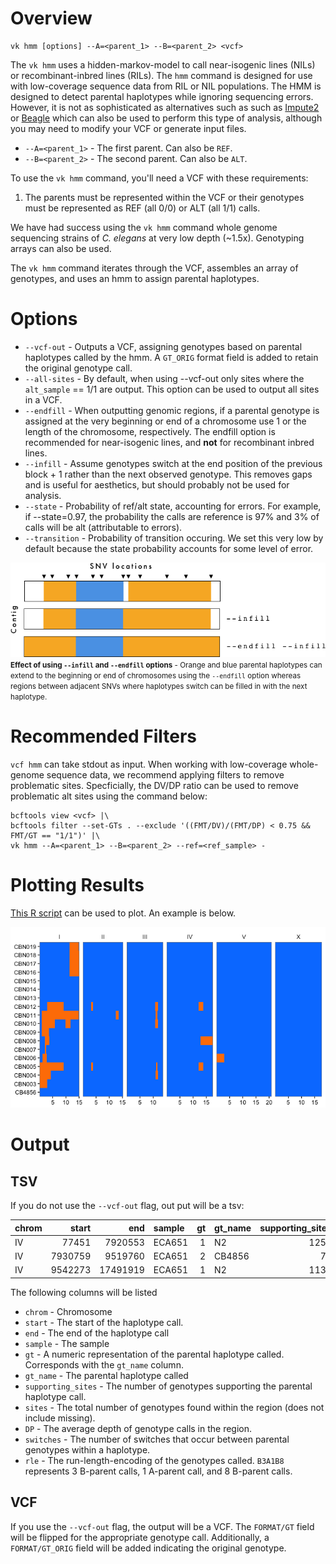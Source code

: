 # Overview

```
vk hmm [options] --A=<parent_1> --B=<parent_2> <vcf>
```

The `vk hmm` uses a hidden-markov-model to call near-isogenic lines (NILs) or recombinant-inbred lines (RILs). The `hmm` command is designed for use with low-coverage sequence data from RIL or NIL populations. The HMM is designed to detect parental haplotypes while ignoring sequencing errors. However, it is not as sophisticated as alternatives such as  such as [Impute2](https://mathgen.stats.ox.ac.uk/impute/impute_v2.html) or [Beagle](http://faculty.washington.edu/browning/beagle/b3.html) which can also be used to perform this type of analysis, although you may need to modify your VCF or generate input files.

* `--A=<parent_1>` - The first parent. Can also be `REF`.
* `--B=<parent_2>` - The second parent. Can also be `ALT`.

To use the `vk hmm` command, you'll need a VCF with these requirements:

1. The  parents must be represented within the VCF or their genotypes must be represented as REF (all 0/0) or ALT (all 1/1) calls.

We have had success using the `vk hmm` command whole genome sequencing strains of _C. elegans_ at very low depth (~1.5x). Genotyping arrays can also be used.

The `vk hmm` command iterates through the VCF, assembles an array of genotypes, and uses an hmm to assign parental haplotypes.

# Options

* `--vcf-out` - Outputs a VCF, assigning genotypes based on parental haplotypes called by the hmm. A `GT_ORIG` format field is added to retain the original genotype call.
* `--all-sites` - By default, when using --vcf-out only sites where the `alt_sample` == 1/1 are output. This option can be used to output all sites in a VCF.
* `--endfill` - When outputting genomic regions, if a parental genotype is assigned at the very beginning or end of a chromosome use 1 or the length of the chromosome, respectively. The endfill option is recommended for near-isogenic lines, and __not__ for recombinant inbred lines.
* `--infill` - Assume genotypes switch at the end position of the previous block + 1 rather than the next observed genotype. This removes gaps and is useful for aesthetics, but should probably not be used for analysis.
* `--state` - Probability of ref/alt state, accounting for errors. For example, if --state=0.97, the probability the calls are reference is 97% and 3% of calls will be alt (attributable to errors). 
* `--transition` - Probability of transition occuring. We set this very low by default because the state probability accounts for some level of error.

![hmm options](hmm_opts.png)
<small>__Effect of using `--infill` and `--endfill` options__ - Orange and blue parental haplotypes can extend to the beginning or end of chromosomes using the `--endfill` option whereas regions between adjacent SNVs where haplotypes switch can be filled in with the next haplotype.</small>

# Recommended Filters

`vcf hmm` can take stdout as input. When working with low-coverage whole-genome sequence data, we recommend applying filters to remove problematic sites. Specficially, the DV/DP ratio can be used to remove problematic alt sites using the command below:

```
bcftools view <vcf> |\
bcftools filter --set-GTs . --exclude '((FMT/DV)/(FMT/DP) < 0.75 && FMT/GT == "1/1")' |\
vk hmm --A=<parent_1> --B=<parent_2> --ref=<ref_sample> -
```

# Plotting Results

[This R script](https://gist.github.com/danielecook/c9bf690eddb6ae2b6d4c45f1b93dfd75) can be used to plot. An example is below.

![hmm example](hmm_example.png)

# Output

## TSV

If you do not use the `--vcf-out` flag, out put will be a tsv:

| chrom   |   start |      end | sample   |   gt | gt_name |  supporting_sites |   sites |      DP |   switches | rle                                                                                                                                                                        |
|:--------|--------:|---------:|:---------|-----:|--|-------------------:|--------:|--------:|-----------:|:-----------------------------------------------------------------------------------------------------------------------------------------------------------------------------|
| IV |   77451 |  7920553 | ECA651 | 1 | N2 | 1259 | 1265 | 1.06593 | 12 | B59A1A360A1A288A1A83A1A302A1A45A1A122 |
| IV | 7930759 |  9519760 | ECA651 | 2 | CB4856 |  78 |   83 | 1.14103 | 10 | A32A1A20A1A3A1A4A1A14A1A5             |
| IV | 9542273 | 17491919 | ECA651 | 1 | N2 | 1134 | 1139 | 1.12875 | 10 | B333A1A38A1A335A1A79A1A336A1A13       |

The following columns will be listed

* `chrom` - Chromosome
* `start` - The start of the haplotype call.
* `end` - The end of the haplotype call
* `sample` - The sample
* `gt` - A numeric representation of the parental haplotype called. Corresponds with the `gt_name` column.
* `gt_name` - The parental haplotype called
* `supporting_sites` - The number of genotypes supporting the parental haplotype call.
* `sites` - The total number of genotypes found within the region (does not include missing).
* `DP` - The average depth of genotype calls in the region.
* `switches` - The number of switches that occur between parental genotypes within a haplotype.
* `rle` - The run-length-encoding of the genotypes called. `B3A1B8` represents 3 B-parent calls, 1 A-parent call, and 8 B-parent calls.

## VCF

If you use the `--vcf-out` flag, the output will be a VCF. The `FORMAT/GT` field will be flipped for the appropriate genotype call. Additionally, a `FORMAT/GT_ORIG` field will be added indicating the original genotype.

